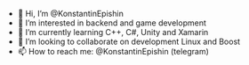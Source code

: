 - 👋 Hi, I’m @KonstantinEpishin
- 👀 I’m interested in backend and game development
- 🌱 I’m currently learning C++, C#, Unity and Xamarin
- 💞️ I’m looking to collaborate on development Linux and Boost
- 📫 How to reach me: @KonstantinEpishin (telegram)

<!---
KonstantinEpishin/KonstantinEpishin is a ✨ special ✨ repository because its `README.md` (this file) appears on your GitHub profile.
You can click the Preview link to take a look at your changes.
--->

